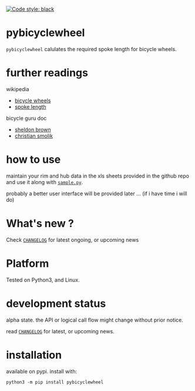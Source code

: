 
[![Code style: black](https://img.shields.io/badge/code%20style-black-000000.svg)](https://github.com/psf/black)


# pybicyclewheel 

`pybicyclewheel` calulates the required spoke length for bicycle wheels.


# further readings

wikipedia
- [bicycle wheels](https://en.wikipedia.org/wiki/Wheelbuilding)
- [spoke length](https://en.wikipedia.org/wiki/Spoke#Spoke_length)

bicycle guru doc
- [sheldon brown](https://www.sheldonbrown.com/spoke-length.html)
- [christian smolik](http://www.smolik-velotech.de/laufrad/06einsp.htm#Ermittlung%20der%20Speichenl%C3%A4ngen)


# how to use

maintain your rim and hub data in the xls sheets provided in the github repo
and use it along with [`sample.py`](https://github.com/kr-g/pybicyclewheel/blob/main/sample.py).

probably a better user interface will be provided later ... (if i have time i will do)


# What's new ?

Check
[`CHANGELOG`](https://github.com/kr-g/pybicyclewheel/blob/main/CHANGELOG.MD)
for latest ongoing, or upcoming news


# Platform

Tested on Python3, and Linux.


# development status

alpha state.
the API or logical call flow might change without prior notice.

read [`CHANGELOG`](https://github.com/kr-g/pybicyclewheel/blob/main/CHANGELOG.MD)
for latest, or upcoming news.


# installation

available on pypi. install with:

    python3 -m pip install pybicyclewheel
    
